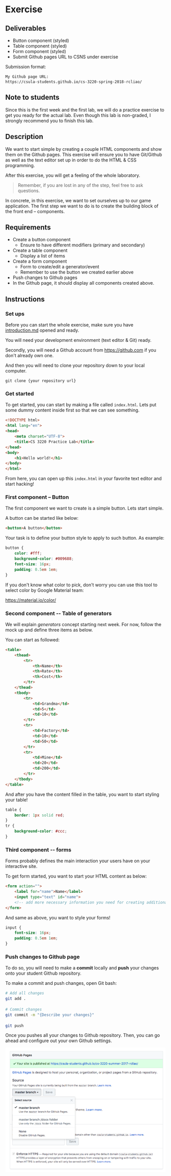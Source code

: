 # Exercise

## Deliverables

* Button component (styled)
* Table component (styled)
* Form component (styled)
* Submit Github pages URL to CSNS under exercise

Submission format:

```
My Github page URL:
https://csula-students.github.io/cs-3220-spring-2018-rcliao/
```

## Note to students

Since this is the first week and the first lab, we will do a practice exercise
to get you ready for the actual lab. Even though this lab is non-graded, I
strongly recommend you to finish this lab.

## Description

We want to start simple by creating a couple HTML components and show them on the
Github pages. This exercise will ensure you to have Git/Github as well as the
text editor set up in order to do the HTML & CSS programming.

After this exercise, you will get a feeling of the whole laboratory.

> Remember, if you are lost in any of the step, feel free to ask questions.

In concrete, in this exercise, we want to set ourselves up to our game
application. The first step we want to do is to create the building block
of the front end – components.

## Requirements

* Create a button component
	* Ensure to have different modifiers (primary and secondary)
* Create a table component
	* Display a list of items
* Create a form component
	* Form to create/edit a generator/event
	* Remember to use the button we created earlier above
* Push changes to Github pages
* In the Github page, it should display all components created above.

## Instructions

### Set ups

Before you can start the whole exercise, make sure you have
[introduction.md](../introduction.md) opened and ready.

You will need your development environment (text editor & Git) ready.

Secondly, you will need a Github account from https://github.com if you don't
already own one.

And then you will need to clone your repository down to your local computer.

```
git clone {your repository url}
```

### Get started

To get started, you can start by making a file called `index.html`. Lets put
some dummy content inside first so that we can see something.

```html
<!DOCTYPE html>
<html lang="en">
<head>
	<meta charset="UTF-8">
	<title>CS 3220 Practice Lab</title>
</head>
<body>
	<h1>Hello world!</h1>
</body>
</html>
```

From here, you can open up this `index.html` in your favorite text editor and
start hacking!

### First component – Button

The first component we want to create is a simple button. Lets start simple.

A button can be started like below:

```html
<button>A button</button>
```

Your task is to define your button style to apply to such button. As example:

```css
button {
	color: #fff;
	background-color: #009688;
	font-size: 16px;
	padding: 0.5em 1em;
}
```

If you don't know what color to pick, don't worry you can use this tool to
select color by Google Material team:

https://material.io/color/

### Second component -- Table of generators

We will explain *generators* concept starting next week. For now, follow the mock
up and define three items as below.

You can start as followed:

```html
<table>
	<thead>
		<tr>
			<th>Name</th>
			<th>Rate</th>
			<th>Cost</th>
		</tr>
	</thead>
	<tbody>
		<tr>
			<td>Grandma</td>
			<td>5</td>
			<td>10</td>
		</tr>
		<tr>
			<td>Factory</td>
			<td>10</td>
			<td>50</td>
		</tr>
		<tr>
			<td>Mine</td>
			<td>20</td>
			<td>200</td>
		</tr>
	</tbody>
</table>
```

And after you have the content filled in the table, you want to start styling
your table!

```css
table {
	border: 1px solid red;
}
tr {
	background-color: #ccc;
}
```

### Third component -- forms

Forms probably defines the main interaction your users have on your interactive site.

To get form started, you want to start your HTML content as below:

```html
<form action="">
	<label for="name">Name</label>
	<input type="text" id="name">
	<!-- add more necessary information you need for creating additional recipes -->
</form>
```

And same as above, you want to style your forms!

```css
input {
	font-size: 16px;
	padding: 0.5em 1em;
}
```

### Push changes to Github page

To do so, you will need to make a **commit** locally and **push** your
changes onto your student Github repository.

To make a commit and push changes, open Git bash:

```sh
# Add all changes
git add .

# Commit changes
git commit -m "{Describe your changes}"

git push
```

Once you pushes all your changes to Github repository. Then, you 
can go ahead and configure out your own Github settings.

![Github pages settings](../imgs/github-pages-settings.png)
